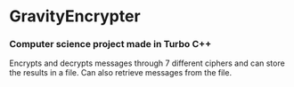 # GravityEncrypter
### Computer science project made in Turbo C++
Encrypts and decrypts messages through 7 different ciphers and can store the results in a file. Can also retrieve messages from the file.
